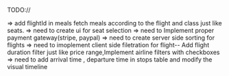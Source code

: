TODO:// 

=> add flightId in meals fetch meals according to the flight and class just like seats.
=> need to create ui for seat selection
=> need to Implement proper payment gateway(stripe, paypal)
=> need to create server side sorting for flights
=> need to imoplement client side filetration for flight-- Add flight duration filter just like price range,Implement airline filters with checkboxes
=> need to add arrival time , departure time in stops table and modify the visual timeline



